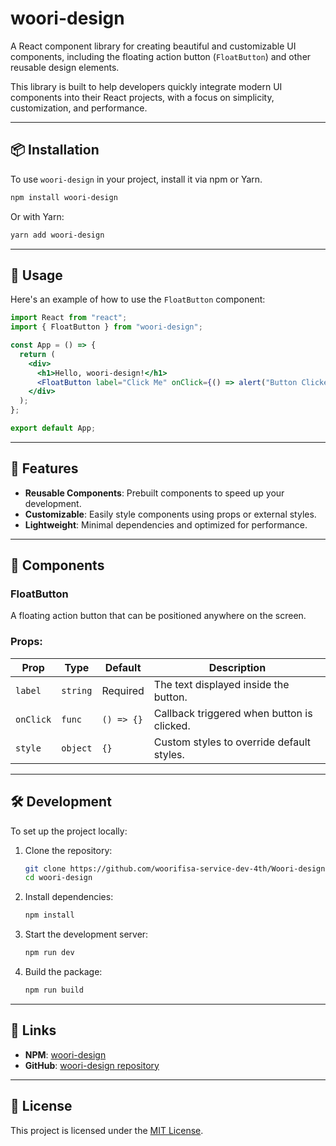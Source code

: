 # woori-design

A React component library for creating beautiful and customizable UI components, including the floating action button (`FloatButton`) and other reusable design elements.

This library is built to help developers quickly integrate modern UI components into their React projects, with a focus on simplicity, customization, and performance.

---

## 📦 Installation

To use `woori-design` in your project, install it via npm or Yarn.

```bash
npm install woori-design

```

Or with Yarn:

```bash
yarn add woori-design

```

---

## 🚀 Usage

Here's an example of how to use the `FloatButton` component:

```jsx
import React from "react";
import { FloatButton } from "woori-design";

const App = () => {
  return (
    <div>
      <h1>Hello, woori-design!</h1>
      <FloatButton label="Click Me" onClick={() => alert("Button Clicked!")} />
    </div>
  );
};

export default App;
```

---

## 🌟 Features

- **Reusable Components**: Prebuilt components to speed up your development.
- **Customizable**: Easily style components using props or external styles.
- **Lightweight**: Minimal dependencies and optimized for performance.

---

## 📘 Components

### FloatButton

A floating action button that can be positioned anywhere on the screen.

### Props:

| Prop      | Type     | Default    | Description                                |
| --------- | -------- | ---------- | ------------------------------------------ |
| `label`   | `string` | Required   | The text displayed inside the button.      |
| `onClick` | `func`   | `() => {}` | Callback triggered when button is clicked. |
| `style`   | `object` | `{}`       | Custom styles to override default styles.  |

---

## 🛠️ Development

To set up the project locally:

1. Clone the repository:

   ```bash
   git clone https://github.com/woorifisa-service-dev-4th/Woori-design
   cd woori-design

   ```

2. Install dependencies:

   ```bash
   npm install

   ```

3. Start the development server:

   ```bash
   npm run dev

   ```

4. Build the package:

   ```bash
   npm run build

   ```

---

## 🔗 Links

- **NPM**: [woori-design](https://www.npmjs.com/package/woori-design)
- **GitHub**: [woori-design repository](https://github.com/woorifisa-service-dev-4th/Woori-design)

---

## 📝 License

This project is licensed under the [MIT License](https://chatgpt.com/c/LICENSE).
